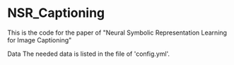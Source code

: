 # NSR_Captioning

This is the code for the paper of "Neural Symbolic Representation Learning for Image Captioning"


Data
The needed data is listed in the file of 'config.yml'.















